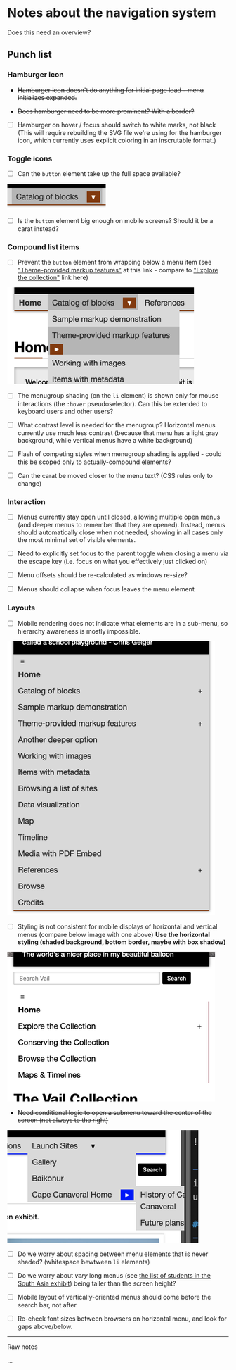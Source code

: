 # Notes about the navigation system

Does this need an overview?

## Punch list

### Hamburger icon

- ~~Hamburger icon doesn't do anything for initial page load - menu initializes expanded.~~

- ~~Does hamburger need to be more prominent? With a border?~~

- [ ] Hamburger on hover / focus should switch to white marks, not black
      (This will require rebuilding the SVG file we're using for the hamburger icon, which currently uses explicit coloring in an inscrutable format.)

### Toggle icons

- [ ] Can the `button` element take up the full space available? 

![image](toggle-sizing.png)

- [ ] Is the `button` element big enough on mobile screens? Should it be a carat instead?

### Compound list items

- [ ] Prevent the `button` element from wrapping below a menu item (see ["Theme-provided markup features"](https://mitlibraries-stage.omeka.net/s/theme-playground/page/home) at this link - compare to ["Explore the collection"](https://mitlibraries-stage.omeka.net/s/vail/page/home) link here)

![image](subnav-wrapping.png)

- [ ] The menugroup shading (on the `li` element) is shown only for mouse interactions (the `:hover` pseudoselector). Can this be extended to keyboard users and other users?

- [ ] What contrast level is needed for the menugroup? Horizontal menus currently use much less contrast (because that menu has a light gray background, while vertical menus have a white background)

- [ ] Flash of competing styles when menugroup shading is applied - could this be scoped only to actually-compound elements?

- [ ] Can the carat be moved closer to the menu text? (CSS rules only to change)

### Interaction

- [ ] Menus currently stay open until closed, allowing multiple open menus (and deeper menus to remember that they are opened). Instead, menus should automatically close when not needed, showing in all cases only the most minimal set of visible elements.

- [ ] Need to explicitly set focus to the parent toggle when closing a menu via the escape key (i.e. focus on what you effectively just clicked on)

- [ ] Menu offsets should be re-calculated as windows re-size?

- [ ] Menus should collapse when focus leaves the menu element

### Layouts

- [ ] Mobile rendering does not indicate what elements are in a sub-menu, so hierarchy awareness is mostly impossible.

![image](subnav-mobile-styles.png)

- [ ] Styling is not consistent for mobile displays of horizontal and vertical menus (compare below image with one above) **Use the horizontal styling (shaded background, bottom border, maybe with box shadow)**

![image](subnav-vertical-styles.png)

- ~~Need conditional logic to open a submenu toward the center of the screen (not always to the right)~~

![image](subnav-screen-edge.png)

- [ ] Do we worry about spacing between menu elements that is never shaded? (whitespace bewtween `li` elements)

- [ ] Do we worry about _very_ long menus (see [the list of students in the South Asia exhibit](https://digital-exhibits.libraries.mit.edu/s/south-asia-and-mit/page/students)) being taller than the screen height?

- [ ] Mobile layout of vertically-oriented menus should come before the search bar, not after.

- [ ] Re-check font sizes between browsers on horizontal menu, and look for gaps above/below.

---

Raw notes

...
